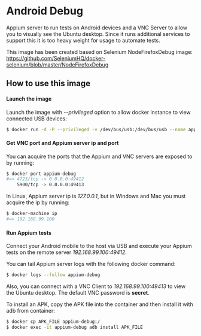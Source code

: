 Android Debug
=============

Appium server to run tests on Android devices and a VNC Server to allow you to visually see the Ubuntu desktop.
Since it runs additional services to support this it is too heavy weight for usage to automate tests.

This image has been created based on Selenium NodeFirefoxDebug image: 
https://github.com/SeleniumHQ/docker-selenium/blob/master/NodeFirefoxDebug

How to use this image
---------------------

#### Launch the image

Launch the image with *--privileged* option to allow docker instance to view connected USB devices:

``` bash
$ docker run -d -P --privileged -v /dev/bus/usb:/dev/bus/usb --name appium-debug rgonalo/appium-debug
```

#### Get VNC port and Appium server ip and port

You can acquire the ports that the Appium and VNC servers are exposed to by running:

``` bash
$ docker port appium-debug
#=> 4723/tcp -> 0.0.0.0:49412
    5900/tcp -> 0.0.0.0:49413
```

In Linux, Appium server ip is *127.0.0.1*, but in Windows and Mac you must acquire the ip by running:

``` bash
$ docker-machine ip
#=> 192.168.99.100
```

#### Run Appium tests

Connect your Android mobile to the host via USB and execute your Appium tests on the remote server
*192.168.99.100:49412*.

You can tail Appium server logs with the following docker command:

``` bash
$ docker logs --follow appium-debug
```

Also, you can connect with a VNC Client to *192.168.99.100:49413* to view the Ubuntu desktop. The default VNC password
is __secret__.

To install an APK, copy the APK file into the container and then install it with adb from container:

``` bash
$ docker cp APK_FILE appium-debug:/
$ docker exec -it appium-debug adb install APK_FILE
```
